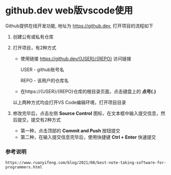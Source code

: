 # github.dev web版vscode使用
Github提供在线开发功能, 地址为 https://github.dev, 打开项目的流程如下
1. 创建公有或私有仓库
2. 打开项目，有2种方式
    - 使用链接 https://github.dev/{USER}/{REPO} 访问链接

        USER - github账号名

        REPO - 该用户的仓库名

    - 在https://{USER}/{REPO}仓库的根目录页面，点击键盘上的 **点号(.)**
   
   以上两种方式均会打开VS Code编辑环境，打开项目目录


3. 修改完毕后，点击左侧 **Source Control** 图标，在文本框中输入提交信息，然后提交，提交有2种方式
    - 第一种，点击顶部的 **Commit and Push** 按钮提交
    - 第二种，在输入提交信息完毕后，使用快捷键 **Ctrl + Enter** 快速提交

### 参考说明
    https://www.ruanyifeng.com/blog/2021/08/best-note-taking-software-for-programmers.html